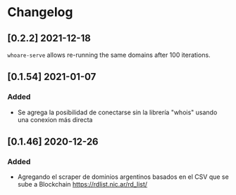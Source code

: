# Changelog

## [0.2.2] 2021-12-18

`whoare-serve` allows re-running the same domains after 100 iterations.

## [0.1.54] 2021-01-07

### Added
- Se agrega la posibilidad de conectarse sin la librería "whois" usando una conexion más directa


## [0.1.46] 2020-12-26

### Added
- Agregando el scraper de dominios argentinos basados en el CSV que se sube a Blockchain https://rdlist.nic.ar/rd_list/
